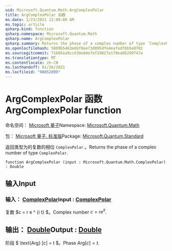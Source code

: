 ```yaml
---
uid: Microsoft.Quantum.Math.ArgComplexPolar
title: ArgComplexPolar 函数
ms.date: 1/23/2021 12:00:00 AM
ms.topic: article
qsharp.kind: function
qsharp.namespace: Microsoft.Quantum.Math
qsharp.name: ArgComplexPolar
qsharp.summary: Returns the phase of a complex number of type `ComplexPolar`.
ms.openlocfilehash: 5809b5463e6bf8ee73d095dfe4eafedfbb5e0702
ms.sourcegitcommit: 71605ea9cc630e84e7ef29027e1f0ea06299747e
ms.translationtype: MT
ms.contentlocale: zh-CN
ms.lasthandoff: 01/26/2021
ms.locfileid: "98852899"
---
```

# <a name="argcomplexpolar-function"></a><span data-ttu-id="57046-102">ArgComplexPolar 函数</span><span class="sxs-lookup"><span data-stu-id="57046-102">ArgComplexPolar function</span></span>

<span data-ttu-id="57046-103">命名空间： [Microsoft 量子](xref:Microsoft.Quantum.Math)</span><span class="sxs-lookup"><span data-stu-id="57046-103">Namespace: [Microsoft.Quantum.Math](xref:Microsoft.Quantum.Math)</span></span>

<span data-ttu-id="57046-104">包： [Microsoft 量子. 标准版](https://nuget.org/packages/Microsoft.Quantum.Standard)</span><span class="sxs-lookup"><span data-stu-id="57046-104">Package: [Microsoft.Quantum.Standard](https://nuget.org/packages/Microsoft.Quantum.Standard)</span></span>


<span data-ttu-id="57046-105">返回类型为的复数的相位 `ComplexPolar` 。</span><span class="sxs-lookup"><span data-stu-id="57046-105">Returns the phase of a complex number of type `ComplexPolar`.</span></span>

```qsharp
function ArgComplexPolar (input : Microsoft.Quantum.Math.ComplexPolar) : Double
```


## <a name="input"></a><span data-ttu-id="57046-106">输入</span><span class="sxs-lookup"><span data-stu-id="57046-106">Input</span></span>

### <a name="input--complexpolar"></a><span data-ttu-id="57046-107">输入： [ComplexPolar](xref:Microsoft.Quantum.Math.ComplexPolar)</span><span class="sxs-lookup"><span data-stu-id="57046-107">input : [ComplexPolar](xref:Microsoft.Quantum.Math.ComplexPolar)</span></span>

<span data-ttu-id="57046-108">复数 $c = r e ^ {i t} $。</span><span class="sxs-lookup"><span data-stu-id="57046-108">Complex number $c = r e^{i t}$.</span></span>



## <a name="output--double"></a><span data-ttu-id="57046-109">输出： [Double](xref:microsoft.quantum.lang-ref.double)</span><span class="sxs-lookup"><span data-stu-id="57046-109">Output : [Double](xref:microsoft.quantum.lang-ref.double)</span></span>

<span data-ttu-id="57046-110">阶段 $ \text{Arg} [c] = t $。</span><span class="sxs-lookup"><span data-stu-id="57046-110">Phase $\text{Arg}[c] = t$.</span></span>
